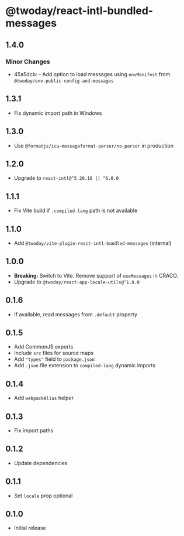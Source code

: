 # @twoday/react-intl-bundled-messages

## 1.4.0

### Minor Changes

- 45a5dcb: - Add option to load messages using `envManifest` from `@twoday/env-public-config-and-messages`

## 1.3.1

- Fix dynamic import path in Windows

## 1.3.0

- Use `@formatjs/icu-messageformat-parser/no-parser` in production

## 1.2.0

- Upgrade to `react-intl@^5.20.10 || ^6.0.0`

## 1.1.1

- Fix Vite build if `.compiled-lang` path is not available

## 1.1.0

- Add `@twoday/vite-plugin-react-intl-bundled-messages` (internal)

## 1.0.0

- **Breaking:** Switch to Vite. Remove support of `useMessages` in CRACO.
- Upgrade to `@twoday/react-app-locale-utils@^1.0.0`

## 0.1.6

- If available, read messages from `.default` property

## 0.1.5

- Add CommonJS exports
- Include `src` files for source maps
- Add `"types"` field to `package.json`
- Add `.json` file extension to `compiled-lang` dynamic imports

## 0.1.4

- Add `webpackAlias` helper

## 0.1.3

- Fix import paths

## 0.1.2

- Update dependencies

## 0.1.1

- Set `locale` prop optional

## 0.1.0

- Initial release

